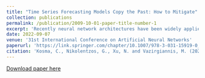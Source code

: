 ```yaml
---
title: "Time Series Forecasting Models Copy the Past: How to Mitigate"
collection: publications
permalink: /publication/2009-10-01-paper-title-number-1
excerpt: 'Recently neural network architectures have been widely applied to the problem of time series forecasting. Most of these models are trained by minimizing a loss function that measures predictions’ deviation from the real values. [Read More](https://link.springer.com/chapter/10.1007/978-3-031-15919-0_31)'
date: 2022-09-07
venue: '31st International Conference on Artificial Neural Networks'
paperurl: 'https://link.springer.com/chapter/10.1007/978-3-031-15919-0_31'
citation: 'Kosma, C., Nikolentzos, G., Xu, N. and Vazirgiannis, M. (2022). &quot;Time Series Forecasting Models Copy the Past: How to Mitigate.&quot; <i>Proceedings of the 31st International Conference on Artificial Neural Networks (pp. 366-378). Cham: Springer International Publishing</i>.'
---
```


[Download paper here](https://link.springer.com/chapter/10.1007/978-3-031-15919-0_31)

